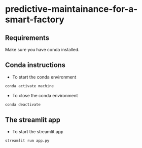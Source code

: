# predictive-maintainance-for-a-smart-factory



## Requirements
Make sure you have conda installed.





## Conda instructions
- To start the conda environment

``` bash
conda activate machine
```

- To close the conda environment
``` bash
conda deactivate
```

## The streamlit app
- To start the streamlit app
```bash
streamlit run app.py
```

